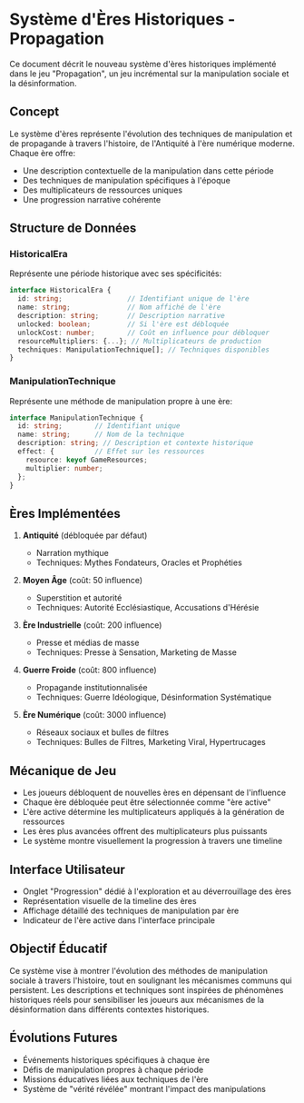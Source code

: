 # Système d'Ères Historiques - Propagation

Ce document décrit le nouveau système d'ères historiques implémenté dans le jeu "Propagation", un jeu incrémental sur la manipulation sociale et la désinformation.

## Concept

Le système d'ères représente l'évolution des techniques de manipulation et de propagande à travers l'histoire, de l'Antiquité à l'ère numérique moderne. Chaque ère offre:

- Une description contextuelle de la manipulation dans cette période
- Des techniques de manipulation spécifiques à l'époque
- Des multiplicateurs de ressources uniques
- Une progression narrative cohérente

## Structure de Données

### HistoricalEra

Représente une période historique avec ses spécificités:

```typescript
interface HistoricalEra {
  id: string;                // Identifiant unique de l'ère
  name: string;              // Nom affiché de l'ère
  description: string;       // Description narrative
  unlocked: boolean;         // Si l'ère est débloquée
  unlockCost: number;        // Coût en influence pour débloquer
  resourceMultipliers: {...}; // Multiplicateurs de production
  techniques: ManipulationTechnique[]; // Techniques disponibles
}
```

### ManipulationTechnique

Représente une méthode de manipulation propre à une ère:

```typescript
interface ManipulationTechnique {
  id: string;        // Identifiant unique
  name: string;      // Nom de la technique
  description: string; // Description et contexte historique
  effect: {          // Effet sur les ressources
    resource: keyof GameResources;
    multiplier: number;
  };
}
```

## Ères Implémentées

1. **Antiquité** (débloquée par défaut)
   - Narration mythique
   - Techniques: Mythes Fondateurs, Oracles et Prophéties

2. **Moyen Âge** (coût: 50 influence)
   - Superstition et autorité
   - Techniques: Autorité Ecclésiastique, Accusations d'Hérésie

3. **Ère Industrielle** (coût: 200 influence)
   - Presse et médias de masse
   - Techniques: Presse à Sensation, Marketing de Masse

4. **Guerre Froide** (coût: 800 influence)
   - Propagande institutionnalisée
   - Techniques: Guerre Idéologique, Désinformation Systématique

5. **Ère Numérique** (coût: 3000 influence)
   - Réseaux sociaux et bulles de filtres
   - Techniques: Bulles de Filtres, Marketing Viral, Hypertrucages

## Mécanique de Jeu

- Les joueurs débloquent de nouvelles ères en dépensant de l'influence
- Chaque ère débloquée peut être sélectionnée comme "ère active"
- L'ère active détermine les multiplicateurs appliqués à la génération de ressources
- Les ères plus avancées offrent des multiplicateurs plus puissants
- Le système montre visuellement la progression à travers une timeline

## Interface Utilisateur

- Onglet "Progression" dédié à l'exploration et au déverrouillage des ères
- Représentation visuelle de la timeline des ères
- Affichage détaillé des techniques de manipulation par ère
- Indicateur de l'ère active dans l'interface principale

## Objectif Éducatif

Ce système vise à montrer l'évolution des méthodes de manipulation sociale à travers l'histoire, tout en soulignant les mécanismes communs qui persistent. Les descriptions et techniques sont inspirées de phénomènes historiques réels pour sensibiliser les joueurs aux mécanismes de la désinformation dans différents contextes historiques.

## Évolutions Futures

- Événements historiques spécifiques à chaque ère
- Défis de manipulation propres à chaque période
- Missions éducatives liées aux techniques de l'ère
- Système de "vérité révélée" montrant l'impact des manipulations
